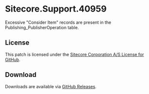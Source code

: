 # Sitecore.Support.40959
Excessive "Consider Item" records are present in the Publishing_PublisherOperation table.

## License  
This patch is licensed under the [Sitecore Corporation A/S License for GitHub](https://github.com/sitecoresupport/Sitecore.Support.40959/blob/master/LICENSE).  

## Download  
Downloads are available via [GitHub Releases](https://github.com/sitecoresupport/Sitecore.Support.40959/releases).  
